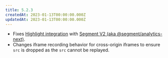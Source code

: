 ```yaml
---
title: 5.2.3
createdAt: 2023-01-13T00:00:00.000Z
updatedAt: 2023-01-13T00:00:00.000Z
---
```


-   Fixes [Highlight integration](../../../7_integrations/segment-integration.md) with [Segment V2 (aka @segment/analytics-next)](https://www.npmjs.com/package/@segment/analytics-next).
-   Changes iframe recording behavior for cross-origin iframes to ensure `src` is dropped as the `src` cannot be replayed.
